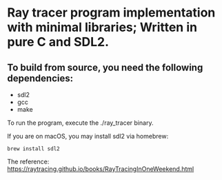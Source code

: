 # Ray tracer program implementation with minimal libraries; Written in pure C and SDL2.

## To build from source, you need the following dependencies: 

- sdl2
- gcc
- make

To run the program, execute the ./ray_tracer binary.

If you are on macOS, you may install sdl2 via homebrew:
```
brew install sdl2
```
The reference: https://raytracing.github.io/books/RayTracingInOneWeekend.html
